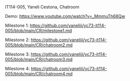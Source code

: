 IT114-005, Yaneli Cestona, Chatroom

Demo:
https://www.youtube.com/watch?v=_MmmuTh68Qw

Milestone 1:
https://github.com/yaneliii/yc73-it114-005/blob/main/CR/milestone1.md

Milestone 2:
https://github.com/yaneliii/yc73-it114-005/blob/main/CR/chatroom2.md

Milestone 3:
https://github.com/yaneliii/yc73-it114-005/blob/main/CR/chatroom3.md

Milestone 4:
https://github.com/yaneliii/yc73-it114-005/blob/main/CR/chatroom4.md
